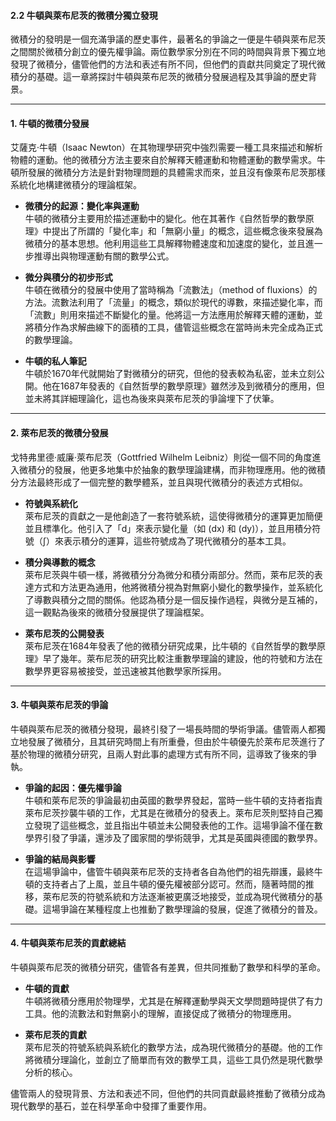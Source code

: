 #### 2.2 牛頓與萊布尼茨的微積分獨立發現

微積分的發明是一個充滿爭議的歷史事件，最著名的爭論之一便是牛頓與萊布尼茨之間關於微積分創立的優先權爭論。兩位數學家分別在不同的時間與背景下獨立地發現了微積分，儘管他們的方法和表述有所不同，但他們的貢獻共同奠定了現代微積分的基礎。這一章將探討牛頓與萊布尼茨的微積分發展過程及其爭論的歷史背景。

---

#### **1. 牛頓的微積分發展**

艾薩克·牛頓（Isaac Newton）在其物理學研究中強烈需要一種工具來描述和解析物體的運動。他的微積分方法主要來自於解釋天體運動和物體運動的數學需求。牛頓所發展的微積分方法是針對物理問題的具體需求而來，並且沒有像萊布尼茨那樣系統化地構建微積分的理論框架。

- **微積分的起源：變化率與運動**  
  牛頓的微積分主要用於描述運動中的變化。他在其著作《自然哲學的數學原理》中提出了所謂的「變化率」和「無窮小量」的概念，這些概念後來發展為微積分的基本思想。他利用這些工具解釋物體速度和加速度的變化，並且進一步推導出與物理運動有關的數學公式。
  
- **微分與積分的初步形式**  
  牛頓在微積分的發展中使用了當時稱為「流數法」（method of fluxions）的方法。流數法利用了「流量」的概念，類似於現代的導數，來描述變化率，而「流數」則用來描述不斷變化的量。他將這一方法應用於解釋天體的運動，並將積分作為求解曲線下的面積的工具，儘管這些概念在當時尚未完全成為正式的數學理論。

- **牛頓的私人筆記**  
  牛頓於1670年代就開始了對微積分的研究，但他的發表較為私密，並未立刻公開。他在1687年發表的《自然哲學的數學原理》雖然涉及到微積分的應用，但並未將其詳細理論化，這也為後來與萊布尼茨的爭論埋下了伏筆。

---

#### **2. 萊布尼茨的微積分發展**

戈特弗里德·威廉·萊布尼茨（Gottfried Wilhelm Leibniz）則從一個不同的角度進入微積分的發展，他更多地集中於抽象的數學理論建構，而非物理應用。他的微積分方法最終形成了一個完整的數學體系，並且與現代微積分的表述方式相似。

- **符號與系統化**  
  萊布尼茨的貢獻之一是他創造了一套符號系統，這使得微積分的運算更加簡便並且標準化。他引入了「d」來表示變化量（如 \(dx\) 和 \(dy\)），並且用積分符號（∫）來表示積分的運算，這些符號成為了現代微積分的基本工具。
  
- **積分與導數的概念**  
  萊布尼茨與牛頓一樣，將微積分分為微分和積分兩部分。然而，萊布尼茨的表達方式和方法更為通用，他將微積分視為對無窮小變化的數學操作，並系統化了導數與積分之間的關係。他認為積分是一個反操作過程，與微分是互補的，這一觀點為後來的微積分發展提供了理論框架。

- **萊布尼茨的公開發表**  
  萊布尼茨在1684年發表了他的微積分研究成果，比牛頓的《自然哲學的數學原理》早了幾年。萊布尼茨的研究比較注重數學理論的建設，他的符號和方法在數學界更容易被接受，並迅速被其他數學家所採用。

---

#### **3. 牛頓與萊布尼茨的爭論**

牛頓與萊布尼茨的微積分發現，最終引發了一場長時間的學術爭議。儘管兩人都獨立地發展了微積分，且其研究時間上有所重疊，但由於牛頓優先於萊布尼茨進行了基於物理的微積分研究，且兩人對此事的處理方式有所不同，這導致了後來的爭執。

- **爭論的起因：優先權爭論**  
  牛頓和萊布尼茨的爭論最初由英國的數學界發起，當時一些牛頓的支持者指責萊布尼茨抄襲牛頓的工作，尤其是在微積分的發表上。萊布尼茨則堅持自己獨立發現了這些概念，並且指出牛頓並未公開發表他的工作。這場爭論不僅在數學界引發了爭議，還涉及了國家間的學術競爭，尤其是英國與德國的數學界。

- **爭論的結局與影響**  
  在這場爭論中，儘管牛頓與萊布尼茨的支持者各自為他們的祖先辯護，最終牛頓的支持者占了上風，並且牛頓的優先權被部分認可。然而，隨著時間的推移，萊布尼茨的符號系統和方法逐漸被更廣泛地接受，並成為現代微積分的基礎。這場爭論在某種程度上也推動了數學理論的發展，促進了微積分的普及。

---

#### **4. 牛頓與萊布尼茨的貢獻總結**

牛頓與萊布尼茨的微積分研究，儘管各有差異，但共同推動了數學和科學的革命。

- **牛頓的貢獻**  
  牛頓將微積分應用於物理學，尤其是在解釋運動學與天文學問題時提供了有力工具。他的流數法和對無窮小的理解，直接促成了微積分的物理應用。

- **萊布尼茨的貢獻**  
  萊布尼茨的符號系統與系統化的數學方法，成為現代微積分的基礎。他的工作將微積分理論化，並創立了簡單而有效的數學工具，這些工具仍然是現代數學分析的核心。

儘管兩人的發現背景、方法和表述不同，但他們的共同貢獻最終推動了微積分成為現代數學的基石，並在科學革命中發揮了重要作用。